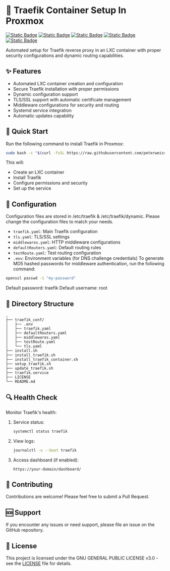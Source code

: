 # 💾 Traefik Container Setup In Proxmox
[![Static Badge](https://img.shields.io/badge/Container-LXC-white?style=flat&logo=linuxcontainers&logoColor=white&logoSize=auto&labelColor=black)](https://linuxcontainers.org/lxc/introduction/)
[![Static Badge](https://img.shields.io/badge/Ubuntu-24.04-white?style=flat&logo=ubuntu&logoColor=white&logoSize=auto&labelColor=black)](https://ubuntu.com/)
[![Static Badge](https://img.shields.io/badge/Traefik-Proxy-white?style=flat&logo=traefikproxy&logoColor=white&logoSize=auto&labelColor=black)](https://traefik.io/)
[![Static Badge](https://img.shields.io/badge/Bash-script-white?style=flat&logo=gnubash&logoColor=white&logoSize=auto&labelColor=black)](https://www.gnu.org/software/bash/)
[![Static Badge](https://img.shields.io/badge/GPL-V3-white?style=flat&logo=gnu&logoColor=white&logoSize=auto&labelColor=black)](https://www.gnu.org/licenses/gpl-3.0.en.html/)

Automated setup for Traefik reverse proxy in an LXC container with proper security configurations and dynamic routing capabilities.

## ✨ Features

- Automated LXC container creation and configuration
- Secure Traefik installation with proper permissions
- Dynamic configuration support
- TLS/SSL support with automatic certificate management
- Middleware configurations for security and routing
- Systemd service integration
- Automatic updates capability

## 🚀 Quick Start

Run the following command to install Traefik in Proxmox:

```bash
sudo bash -c "$(curl -fsSL https://raw.githubusercontent.com/peterweissdk/traefik/refs/heads/main/install.sh)"
```

This will:
- Create an LXC container
- Install Traefik
- Configure permissions and security
- Set up the service

## 🔧 Configuration

Configuration files are stored in /etc/traefik & /etc/traefik/dynamic.
Please change the configuration files to match your needs.
- `traefik.yaml`: Main Traefik configuration
- `tls.yaml`: TLS/SSL settings
- `middlewares.yaml`: HTTP middleware configurations
- `defaultRouters.yaml`: Default routing rules
- `testRoute.yaml`: Test routing configuration
- `.env`: Environment variables (for DNS challenge credentials)
To generate MD5 hashed passwords for middleware authentication, run the following command:
```bash
openssl passwd -1 "my-password"
```
Default password: traefik
Default username: root

## 📝 Directory Structure

```
.
├── traefik_conf/
│   ├── .env
│   ├── traefik.yaml
│   ├── defaultRouters.yaml
│   ├── middlewares.yaml
│   ├── testRoute.yaml
│   └── tls.yaml
├── install.sh
├── install_traefik.sh
├── install_traefik_container.sh
├── setup_traefik.sh
├── update_traefik.sh
├── traefik.service
├── LICENSE
└── README.md
```

## 🔍 Health Check

Monitor Traefik's health:
1. Service status:
   ```bash
   systemctl status traefik
   ```
2. View logs:
   ```bash
   journalctl -u --boot traefik
   ```
3. Access dashboard (if enabled):
   ```
   https://your-domain/dashboard/
   ```
## 🤝 Contributing

Contributions are welcome! Please feel free to submit a Pull Request.

## 🆘 Support

If you encounter any issues or need support, please file an issue on the GitHub repository.

## 📄 License

This project is licensed under the GNU GENERAL PUBLIC LICENSE v3.0 - see the [LICENSE](LICENSE) file for details.
